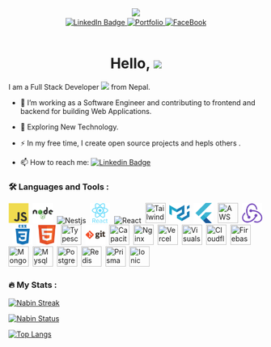 <div id="header" align="center">
  <img src="https://media.giphy.com/media/M9gbBd9nbDrOTu1Mqx/giphy.gif" width="100"/>
  <div id="badges">
    <a href="https://www.linkedin.com/in/nabin-karki-18a514204/">
      <img src="https://img.shields.io/badge/LinkedIn-1?color=blue&logo=linkedin" alt="LinkedIn Badge"/>
    </a>
    <a href="https://nabin-np.web.app/">
      <img src="https://img.shields.io/badge/Portfolio-1?color=red&logo=any" alt="Portfolio"/>
    </a>
    <a href="https://www.facebook.com/nabin.nabin.1232">
      <img src="https://img.shields.io/badge/Facebook-1?color=green&logo=facebook" alt="FaceBook"/>
    </a>
  </div>
  <img src="https://komarev.com/ghpvc/?username=nabin0433&style=flat-square&color=blue" alt=""/>
  <h1>
    Hello,
    <img src="https://media.giphy.com/media/hvRJCLFzcasrR4ia7z/giphy.gif" width="30px"/>
  </h1>
</div>

<!-- <div align="center">
  <img src="https://media.giphy.com/media/dWesBcTLavkZuG35MI/giphy.gif" width="600" height="300"/>
</div> -->

<!-- ### :woman_technologist: About Me : -->
I am a Full Stack Developer <img src="https://media.giphy.com/media/WUlplcMpOCEmTGBtBW/giphy.gif" width="30"> from Nepal.

  - :telescope: I’m working as a Software Engineer and contributing to frontend and backend for building Web Applications.

  - :seedling: Exploring New Technology.

  - :zap: In my free time, I create open source projects and hepls others .

  - :mailbox: How to reach me: [![Linkedin Badge](https://img.shields.io/badge/-Nabin-blue?style=flat&logo=Linkedin&logoColor=white)](https://www.linkedin.com/in/nabin-karki-18a514204/)


### :hammer_and_wrench: Languages and Tools :

<div>
  <img src="https://github.com/devicons/devicon/blob/master/icons/javascript/javascript-original.svg" title="JavaScript" alt="JavaScript" width="40" height="40"/>&nbsp;
  <img src="https://github.com/devicons/devicon/blob/master/icons/nodejs/nodejs-original-wordmark.svg" title="NodeJS" alt="NodeJS" width="40" height="40"/>&nbsp;
  <img src="https://cdn.jsdelivr.net/gh/devicons/devicon@latest/icons/nestjs/nestjs-original.svg" title="Nestjs" alt="Nestjs" width="40" height="40"/ />&nbsp;
  <img src="https://github.com/devicons/devicon/blob/master/icons/react/react-original-wordmark.svg" title="React" alt="React" width="40" height="40"/>&nbsp;
  <img src="https://cdn.jsdelivr.net/gh/devicons/devicon/icons/nextjs/nextjs-original.svg" title="React" alt="React" width="40" height="40"/>&nbsp;
  <img src="https://cdn.jsdelivr.net/gh/devicons/devicon@latest/icons/tailwindcss/tailwindcss-original-wordmark.svg" title="Tailwind" **alt="Tailwind" width="40" height="40" />&nbsp;
  <img src="https://github.com/devicons/devicon/blob/master/icons/materialui/materialui-original.svg" title="Material UI" alt="Material UI" width="40" height="40"/>&nbsp;
  <img src="https://github.com/devicons/devicon/blob/master/icons/flutter/flutter-original.svg" title="Flutter" alt="Flutter" width="40" height="40"/>&nbsp;
  <img src="https://cdn.jsdelivr.net/gh/devicons/devicon@latest/icons/amazonwebservices/amazonwebservices-original-wordmark.svg" title="AWS" **alt="AWS" width="40" height="40" />&nbsp;
  <img src="https://github.com/devicons/devicon/blob/master/icons/redux/redux-original.svg" title="Redux" alt="Redux " width="40" height="40"/>&nbsp;
  <img src="https://github.com/devicons/devicon/blob/master/icons/css3/css3-plain-wordmark.svg"  title="CSS3" alt="CSS" width="40" height="40"/>&nbsp;
  <img src="https://github.com/devicons/devicon/blob/master/icons/html5/html5-original.svg" title="HTML5" alt="HTML" width="40" height="40"/>&nbsp;
  <img src="https://cdn.jsdelivr.net/gh/devicons/devicon@latest/icons/typescript/typescript-original.svg" title="Typescript" **alt="Typescript" width="40" height="40" />&nbsp;
  <img src="https://github.com/devicons/devicon/blob/master/icons/git/git-original-wordmark.svg" title="Git" **alt="Git" width="40" height="40"/>&nbsp;
  <img src="https://cdn.jsdelivr.net/gh/devicons/devicon@latest/icons/capacitor/capacitor-original.svg" title="Capacitor" **alt="Capacitor" width="40" height="40" />&nbsp;
  <img src="https://cdn.jsdelivr.net/gh/devicons/devicon@latest/icons/nginx/nginx-original.svg" title="Nginx" **alt="Nginx" width="40" height="40" />&nbsp;
  <img src="https://cdn.jsdelivr.net/gh/devicons/devicon@latest/icons/vercel/vercel-original.svg" title="Vercel" **alt="Vercel" width="40" height="40" />&nbsp;
  <img src="https://cdn.jsdelivr.net/gh/devicons/devicon@latest/icons/visualstudio/visualstudio-original.svg" title="Visualstudio" **alt="Visualstudio" width="40" height="40" />&nbsp;
  <img src="https://cdn.jsdelivr.net/gh/devicons/devicon@latest/icons/cloudflare/cloudflare-original.svg" title="Cloudflare" **alt="Cloudflare" width="40" height="40" />&nbsp;
  <img src="https://cdn.jsdelivr.net/gh/devicons/devicon@latest/icons/firebase/firebase-original.svg" title="Firebase" **alt="Firebase" width="40" height="40" />&nbsp;
  <img src="https://cdn.jsdelivr.net/gh/devicons/devicon@latest/icons/mongodb/mongodb-original.svg" title="Mongodb" **alt="Mongodb" width="40" height="40" />&nbsp;
  <img src="https://cdn.jsdelivr.net/gh/devicons/devicon@latest/icons/mysql/mysql-original.svg" title="Mysql" **alt="Mysql" width="40" height="40" />&nbsp;
  <img src="https://cdn.jsdelivr.net/gh/devicons/devicon@latest/icons/postgresql/postgresql-original.svg" title="Postgresql" **alt="Postgresql" width="40" height="40" />&nbsp;
  <img src="https://cdn.jsdelivr.net/gh/devicons/devicon@latest/icons/redis/redis-original.svg" title="Redis" **alt="Redis" width="40" height="40" />&nbsp;
  <img src="https://cdn.jsdelivr.net/gh/devicons/devicon@latest/icons/prisma/prisma-original.svg" title="Prisma" **alt="Prisma" width="40" height="40" />&nbsp;
  <img src="https://cdn.jsdelivr.net/gh/devicons/devicon@latest/icons/ionic/ionic-original.svg" title="Ionic" **alt="Ionic" width="40" height="40" />&nbsp;
</div>


### :fire: My Stats :

[![Nabin Streak](https://github-readme-streak-stats.herokuapp.com?user=Nabin0433&theme=dark&date_format=M%20j%5B%2C%20Y%5D)](https://github.com/Nabin0433)

[![Nabin Status](https://github-readme-stats.vercel.app/api?username=nabin0433&count_private=true&theme=tokyonight)](https://github.com/Nabin0433)

[![Top Langs](https://github-readme-stats.vercel.app/api/top-langs/?username=nabin0433&layout=compact&theme=vision-friendly-dark)](https://github.com/Nabin0433)



